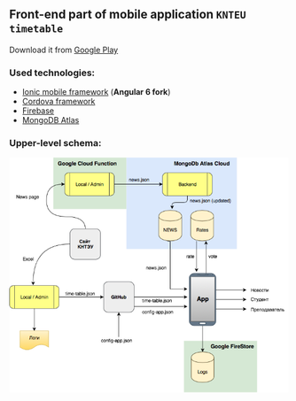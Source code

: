 ## Front-end part of mobile application `KNTEU timetable`

Download it from [Google Play](https://play.google.com/store/apps/details?id=ek.knteu.timetable)

### Used technologies:

- [Ionic mobile framework](https://ionicframework.com) (**Angular 6 fork**)
- [Cordova framework](https://cordova.apache.org)
- [Firebase](https://firebase.google.com)
- [MongoDB Atlas](https://firebase.google.com)

### Upper-level schema:
![](diagram-upper-level.png)

